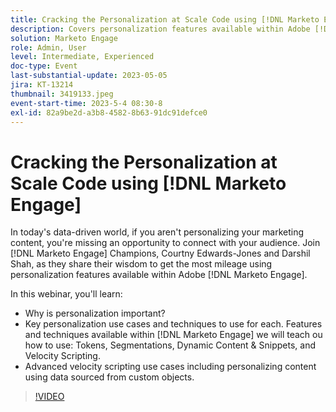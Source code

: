 ```yaml
---
title: Cracking the Personalization at Scale Code using [!DNL Marketo Engage]
description: Covers personalization features available within Adobe [!DNL Marketo Engage]; Tokens, Segmentations, Dynamic Content & Snippets, and Velocity Scripting.  Advanced velocity scripting use cases including personalizing content using data sourced from custom objects.
solution: Marketo Engage
role: Admin, User
level: Intermediate, Experienced
doc-type: Event
last-substantial-update: 2023-05-05
jira: KT-13214
thumbnail: 3419133.jpeg
event-start-time: 2023-5-4 08:30-8
exl-id: 82a9be2d-a3b8-4582-8b63-91dc91defce0
---
```


# Cracking the Personalization at Scale Code using [!DNL Marketo Engage] 

In today's data-driven world, if you aren't personalizing your marketing content, you're missing an opportunity to connect with your audience. Join [!DNL Marketo Engage] Champions, Courtny Edwards-Jones and Darshil Shah, as they share their wisdom to get the most mileage using personalization features available within Adobe [!DNL Marketo Engage].

In this webinar, you'll learn:

* Why is personalization important?
* Key personalization use cases and techniques to use for each. Features and techniques available within [!DNL Marketo Engage] we will teach ou how to use: Tokens, Segmentations, Dynamic Content & Snippets, and Velocity Scripting.
* Advanced velocity scripting use cases including personalizing content using data sourced from custom objects.

>[!VIDEO](https://video.tv.adobe.com/v/3419133/?learn=on)
